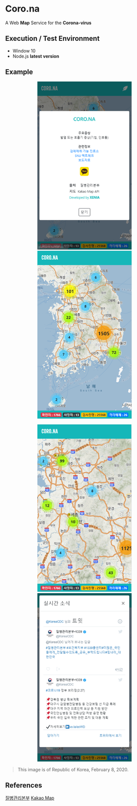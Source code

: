 # Coro.na

A Web **Map** Service for the **Corona-virus**

## Execution / Test Environment

- Window 10
- Node.js **latest version**

## Example

<p align=center>
  <img width="300px" src="https://github.com/Xenia101/Coro.na/blob/master/img/img4.PNG?raw=true">
  <img width="300px" src="https://github.com/Xenia101/Coro.na/blob/master/img/image.PNG?raw=true">
</p>


<p align=center>
  <img width="300px" src="https://github.com/Xenia101/Coro.na/blob/master/img/img2.PNG?raw=true">
  <img width="300px"src="https://github.com/Xenia101/Coro.na/blob/master/img/img3.PNG?raw=true">
</p>

> This image is of Republic of Korea, February 8, 2020.

## References

[질병관리본부](http://www.cdc.go.kr/index.es?sid=a2)
[Kakao Map](http://apis.map.kakao.com/)

